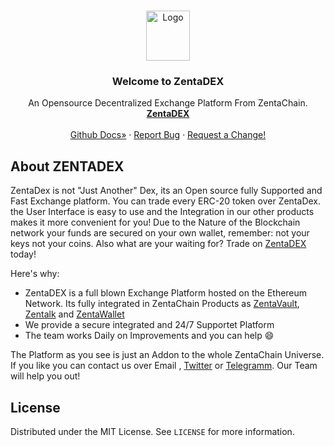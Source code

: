 <!--
*** Hey, Welcome to ZentaChains DEX, short ZentaDex. I hope you like it :)
-->



<!-- Zenta LOGO -->
<br />
<p align="center">
  <a href="zentachain.com">
    <img src="logo.png" alt="Logo" width="70" height="80">
  </a>

  <h3 align="center">Welcome to ZentaDEX</h3>

  <p align="center">
   An Opensource Decentralized Exchange Platform From ZentaChain.
    <br />
    <a href="https://github.com/ZentaChain/Zentadex/tree/master/dex"><strong>ZentaDEX</strong></a>
    <br />
    <br />
    <a href="https://github.com/ZentaChain/Zentadex/tree/master/dex">Github Docs»</a>
    ·
    <a href="https://github.com/ZentaChain/Zentadex/tree/master/dex">Report Bug</a>
    ·
    <a href="https://github.com/ZentaChain/Zentadex/tree/master/dex">Request a Change!</a>
  </p>
</p>



<!-- ABOUT ZENTADEX -->
## About ZENTADEX
ZentaDex is not "Just Another" Dex, its an Open source fully Supported and Fast Exchange platform. You can trade every ERC-20 token over ZentaDex. the User Interface is easy to use and the Integration in our other products makes it more convenient for you! Due to the Nature of the Blockchain network your funds are secured on your own wallet, remember: not your keys not your coins. Also what are your waiting for? Trade on [ZentaDEX](http://www.zentalk.chat/) today!


Here's why:
* ZentaDEX is a full blown Exchange Platform hosted on the Ethereum Network. Its fully integrated in ZentaChain Products  as [ZentaVault](), [Zentalk](http://www.zentalk.chat/) and [ZentaWallet]()
* We provide a secure integrated and 24/7 Supportet Platform 
* The team works Daily on Improvements and you can help :smile:

The Platform as you see is just an Addon to the whole ZentaChain Universe. If you like you can contact us over Email , [Twitter](https://twitter.com/zentachain) or [Telegramm](https://t.me/ZentachainOfficialChat). Our Team will help you out!

<!-- LICENSE -->
## License

Distributed under the MIT License. See `LICENSE` for more information.
